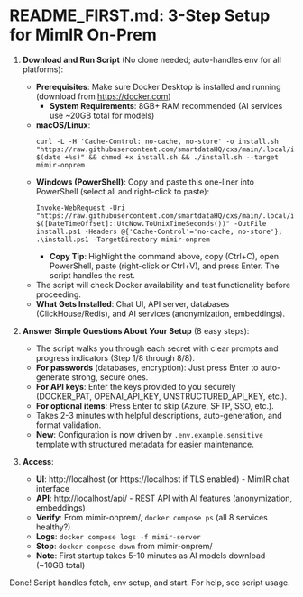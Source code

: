 # README_FIRST.md: 3-Step Setup for MimIR On-Prem

1. **Download and Run Script** (No clone needed; auto-handles env for all platforms):
   - **Prerequisites**: Make sure Docker Desktop is installed and running (download from https://docker.com)
     - **System Requirements**: 8GB+ RAM recommended (AI services use ~20GB total for models)
   - **macOS/Linux**:
     ```
     curl -L -H 'Cache-Control: no-cache, no-store' -o install.sh "https://raw.githubusercontent.com/smartdataHQ/cxs/main/.local/install.sh?$(date +%s)" && chmod +x install.sh && ./install.sh --target mimir-onprem
     ```
   - **Windows (PowerShell)**: Copy and paste this one-liner into PowerShell (select all and right-click to paste):
     ```
     Invoke-WebRequest -Uri "https://raw.githubusercontent.com/smartdataHQ/cxs/main/.local/install.ps1?$([DateTimeOffset]::UtcNow.ToUnixTimeSeconds())" -OutFile install.ps1 -Headers @{'Cache-Control'='no-cache, no-store'}; .\install.ps1 -TargetDirectory mimir-onprem
     ```
     - **Copy Tip**: Highlight the command above, copy (Ctrl+C), open PowerShell, paste (right-click or Ctrl+V), and press Enter. The script handles the rest.
   - The script will check Docker availability and test functionality before proceeding.
   - **What Gets Installed**: Chat UI, API server, databases (ClickHouse/Redis), and AI services (anonymization, embeddings).

2. **Answer Simple Questions About Your Setup** (8 easy steps):
   - The script walks you through each secret with clear prompts and progress indicators (Step 1/8 through 8/8).
   - **For passwords** (databases, encryption): Just press Enter to auto-generate strong, secure ones.
   - **For API keys**: Enter the keys provided to you securely (DOCKER_PAT, OPENAI_API_KEY, UNSTRUCTURED_API_KEY, etc.).
   - **For optional items**: Press Enter to skip (Azure, SFTP, SSO, etc.).
   - Takes 2-3 minutes with helpful descriptions, auto-generation, and format validation.
   - **New**: Configuration is now driven by `.env.example.sensitive` template with structured metadata for easier maintenance.

3. **Access**:
   - **UI**: http://localhost (or https://localhost if TLS enabled) - MimIR chat interface
   - **API**: http://localhost/api/ - REST API with AI features (anonymization, embeddings)
   - **Verify**: From mimir-onprem/, `docker compose ps` (all 8 services healthy?)
   - **Logs**: `docker compose logs -f mimir-server`
   - **Stop**: `docker compose down` from mimir-onprem/
   - **Note**: First startup takes 5-10 minutes as AI models download (~10GB total)

Done! Script handles fetch, env setup, and start. For help, see script usage.
